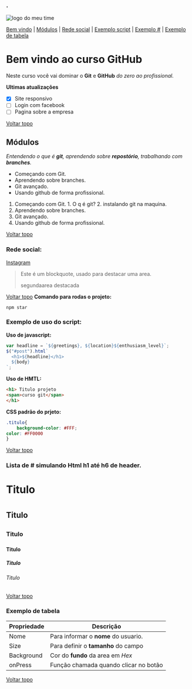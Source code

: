### .
![logo do meu time](https://sujeitoprogramador.com/wp-content/uploads/2021/04/gitimage.png)

[Bem vindo](#bem-vindo-ao-curso-github) |
[Módulos](#módulos) |
[Rede social](#rede-social) |
[Exemplo script](#exemplo-de-uso-do-script) |
[Exemplo #](lista-de--simulando-html-h1-até-h6-de-header) |
[Exemplo de tabela](#exemplo-de-tabela)

# Bem vindo ao curso GitHub
Neste curso você vai dominar o **Git** e **GitHub** _do zero ao profissional._

**Ultimas atualizações**

- [X] Site responsivo
- [ ] Login com facebook
- [ ] Pagina sobre a empresa

[Voltar topo](#bem-vindo-ao-curso-github)
## Módulos
_Entendendo o que é **git**, aprendendo sobre **repostório**, trabalhando com **branches**._

* Começando com Git.
* Aprendendo sobre branches.
* Git avançado.
* Usando github de forma profissional.


1. Começando com Git.
        1. O q é git?
        2. instalando git na maquina.
2. Aprendendo sobre branches.
3. Git avançado.
4. Usando github de forma profissional.

[Voltar topo](#bem-vindo-ao-curso-github)
### Rede social:
[Instagram](https://instagram.com/thiago.ribeirot)


>Este é um blockquote, usado para destacar uma area.
>
>segundaarea destacada

[Voltar topo](#bem-vindo-ao-curso-github)
**Comando para rodas o projeto:**

```
npm star
```

### Exemplo de uso do script:

**Uso de javascript:**

```javascript
var headline = `${greetings}, ${location}${enthusiasm_level}`;
$("#post").html`
  <h1>${headline}</h1>
  ${body}
`;
```

**Uso de HMTL:**

```html
<h1> Titulo projeto
<span>curso git</span>
</h1>
```

**CSS padrão do prjeto:**

```css
.titulo{
    background-color: #FFF;
color: #FF0000
}
```
[Voltar topo](#bem-vindo-ao-curso-github)
### Lista de # simulando Html h1 até h6 de header.

# Titulo <h1>

## Titulo <h2>

### Titulo <h3>

#### Titulo <h4>

##### Titulo <h5>

###### Titulo <h6>

[Voltar topo](#bem-vindo-ao-curso-github)
### Exemplo de tabela

Propriedade | Descrição
----------- | -----------
Nome | Para informar o **nome** do usuario.
Size | Para definir o **tamanho** do campo
Background | Cor do **fundo** da area em _Hex_
onPress | Função chamada quando clicar no botão

[Voltar topo](#bem-vindo-ao-curso-github)
